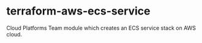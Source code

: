 # terraform-aws-ecs-service
Cloud Platforms Team module which creates an ECS service stack on AWS cloud.
